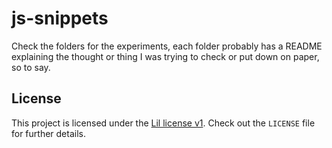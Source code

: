 # js-snippets

Check the folders for the experiments, each folder probably has a README
explaining the thought or thing I was trying to check or put down on paper,
so to say.

## License

This project is licensed under the [Lil license v1][lil].  Check out the
`LICENSE` file for further details.

[lil]: http://lillicense.org/v1.html
